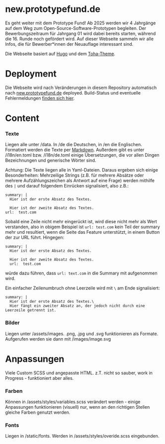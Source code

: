 # new.prototypefund.de

Es geht weiter mit dem Prototype Fund! Ab 2025 werden wir 4 Jahrgänge auf dem Weg zum Open-Source-Software-Prototypen begleiten.
Der Bewerbungszeitraum für Jahrgang 01 wird dabei bereits starten, während die 16. Runde noch gefördert wird. Auf dieser Webseite sammeln wir alle Infos, die für Bewerber\*innen der Neuauflage interessant sind.

Die Webseite basiert auf [Hugo](https://gohugo.io/) und dem [Toha-Theme](https://themes.gohugo.io/themes/toha/).


# Deployment

Die Webseite wird nach Veränderungen in diesem Repository automatisch nach [new.prototypefund.de](https://new.prototypefund.de) deployed. Build-Status und eventuelle Fehlermeldungen [finden sich hier](https://lab.okfn.de/build-status/).

# Content

### Texte

Liegen alle unter /data. In /de die Deutschen, in /en die Englischen. Formatiert werden die Texte per [Markdown](https://github.com/adam-p/markdown-here/wiki/markdown-cheatsheet).
Außerdem gibt es unter /i18n/en.toml bzw. /i18n/de.toml einige Übersetzungen, die vor allen Dingen Bezeichnungen und generische Wörter sind.

Achtung: Die Texte liegen alle in Yaml-Dateien. Daraus ergeben sich einige Besonderheiten: Mehrzeilige Strings (z.B. für mehrere Absätze oder mehrere Aufzählungszeichen als Antwort auf eine Frage) werden mithilfe des `|` und darauf folgendem Einrücken signalisiert, also z.B.:
```
summary: |
  Hier ist der erste Absatz des Textes.

  Hier ist der zweite Absatz des Textes.
url:  test.com
```

Sobald eine Zeile nicht mehr eingerückt ist, wird diese nicht mehr als Wert verstanden, also in obigem Beispiel ist `url: test.com` kein Teil der summary mehr und resultiert, wenn die Seite das Feature unterstützt, in einem Button der zur URL führt. Hingegen:
```
summary: |
  Hier ist der erste Absatz des Textes.

  Hier ist der zweite Absatz des Textes.
  url:  test.com
```
würde dazu führen, dass `url: text.com` in die Summary mit aufgenommen wird.

Ein einfacher Zeilenumbruch ohne Leerzeile wird  mit `\` am Ende signalisiert:
```
summary: |
  Hier ist der erste Absatz des Textes.\
  Hier fängt ein zweiter Absatz an, der jedoch nicht durch eine Leerzeile getrennt ist.
```

### Bilder

Liegen unter /assets/images. .png, .jpg und .svg funktionieren als Formate.
Aufgerufen werden sie dann mit /images/image.svg


# Anpassungen

Viele Custom SCSS und angepasste HTML. z.T. nicht so sauber, work in Progress - funktioniert aber alles.

### Farben

Können in /assets/styles/variables.scss verändert werden - einige Anpassungen funktionieren (visuell) nur, wenn an den richtigen Stellen gleiche Farben genutzt werden.

### Fonts

Liegen in /static/fonts. Werden in /assets/styles/overide.scss eingebunden.
